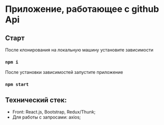 # Приложение, работающее с github Api

## Старт
После клонирования на локальную машину установите зависимости
### `npm i`
После установки зависимостей запустите приложение 
### `npm start`
## Технический стек:
- Front: React.js, Bootstrap, Redux/Thunk;
- Для работы с запросами: axios;
